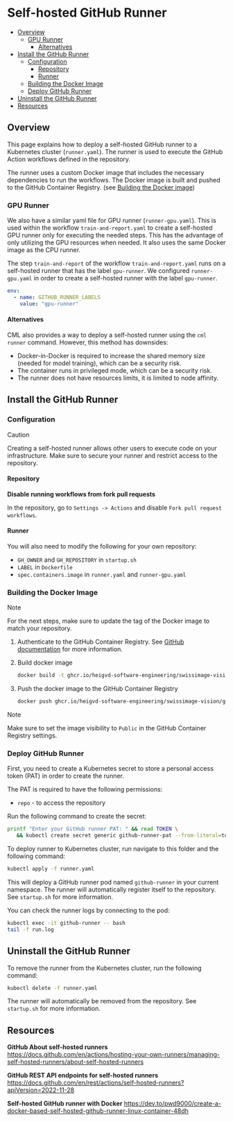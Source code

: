# Self-hosted GitHub Runner

- [Overview](#overview)
  - [GPU Runner](#gpu-runner)
    - [Alternatives](#alternatives)
- [Install the GitHub Runner](#install-the-github-runner)
  - [Configuration](#configuration)
    - [Repository](#repository)
    - [Runner](#runner)
  - [Building the Docker Image](#building-the-docker-image)
  - [Deploy GitHub Runner](#deploy-github-runner)
- [Uninstall the GitHub Runner](#uninstall-the-github-runner)
- [Resources](#resources)

## Overview

This page explains how to deploy a self-hosted GitHub runner to a Kubernetes cluster (`runner.yaml`). The runner is used to execute the GitHub Action workflows defined in the repository.

The runner uses a custom Docker image that includes the necessary dependencies to run the workflows. The Docker image is built and pushed to the GitHub Container Registry. (see [Building the Docker image](#building-the-docker-image))

### GPU Runner

We also have a similar yaml file for GPU runner (`runner-gpu.yaml`). This is used within the workflow `train-and-report.yaml` to create a self-hosted GPU runner only for executing the needed steps. This has the advantage of only utilizing the GPU resources when needed. It also uses the same Docker image as the CPU runner.

The step `train-and-report` of the workflow `train-and-report.yaml` runs on a self-hosted runner that has the label `gpu-runner`. We configured `runner-gpu.yaml` in order to create a self-hosted runner with the label `gpu-runner`.

```yaml
env:
  - name: GITHUB_RUNNER_LABELS
    value: "gpu-runner"
```

#### Alternatives

CML also provides a way to deploy a self-hosted runner using the `cml runner` command. However, this method has downsides:

- Docker-in-Docker is required to increase the shared memory size (needed for model training), which can be a security risk.
- The container runs in privileged mode, which can be a security risk.
- The runner does not have resources limits, it is limited to node affinity.

## Install the GitHub Runner

### Configuration

> [!CAUTION]
> Creating a self-hosted runner allows other users to execute code on your infrastructure. Make sure to secure your runner and restrict access to the repository.

#### Repository

**Disable running workflows from fork pull requests**

In the repository, go to `Settings -> Actions` and disable `Fork pull request workflows`.

#### Runner

You will also need to modify the following for your own repository:

- `GH_OWNER` and `GH_REPOSITORY` in `startup.sh`
- `LABEL` in `Dockerfile`
- `spec.containers.image` in `runner.yaml` and `runner-gpu.yaml`

### Building the Docker Image

> [!NOTE]
> For the next steps, make sure to update the tag of the Docker image to match your repository.

1. Authenticate to the GitHub Container Registry. See [GitHub documentation](https://docs.github.com/en/packages/working-with-a-github-packages-registry/working-with-the-container-registry) for more information.

2. Build docker image

   ```bash
   docker build -t ghcr.io/heigvd-software-engineering/swissimage-vision/github-runner:latest .
   ```

3. Push the docker image to the GitHub Container Registry

   ```bash
   docker push ghcr.io/heigvd-software-engineering/swissimage-vision/github-runner:latest
   ```

> [!NOTE]
> Make sure to set the image visibility to `Public` in the GitHub Container Registry settings.

### Deploy GitHub Runner

First, you need to create a Kubernetes secret to store a personal access token (PAT) in order to create the runner.

The PAT is required to have the following permissions:

- `repo` - to access the repository

Run the following command to create the secret:

```bash
printf "Enter your GitHub runner PAT: " && read TOKEN \
   && kubectl create secret generic github-runner-pat --from-literal=token=$TOKEN
```

To deploy runner to Kubernetes cluster, run navigate to this folder and the following command:

```bash
kubectl apply -f runner.yaml
```

This will deploy a GitHub runner pod named `github-runner` in your current namespace. The runner will automatically register itself to the repository. See `startup.sh` for more information.

You can check the runner logs by connecting to the pod:

```bash
kubectl exec -it github-runner -- bash
tail -f run.log
```

## Uninstall the GitHub Runner

To remove the runner from the Kubernetes cluster, run the following command:

```bash
kubectl delete -f runner.yaml
```

The runner will automatically be removed from the repository. See `startup.sh` for more information.

## Resources

**GitHub About self-hosted runners** https://docs.github.com/en/actions/hosting-your-own-runners/managing-self-hosted-runners/about-self-hosted-runners

**GitHub REST API endpoints for self-hosted runners** https://docs.github.com/en/rest/actions/self-hosted-runners?apiVersion=2022-11-28

**Self-hosted GitHub runner with Docker** https://dev.to/pwd9000/create-a-docker-based-self-hosted-github-runner-linux-container-48dh
